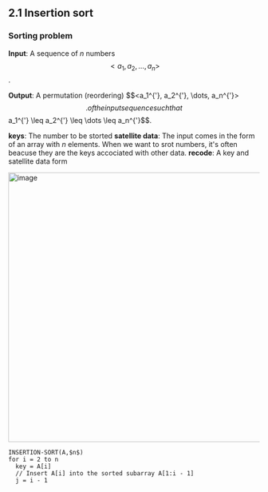 ## 2.1 Insertion sort

### Sorting problem 
**Input**: A sequence of $n$ numbers $$<a_1, a_2, \dots, a_n>$$.

**Output**: A permutation (reordering) $$<a_1^\{'}, a_2^{'}, \dots, a_n^{'}>$$. of the input sequence such that $$a_1^\{'} \leq a_2^{'} \leq \dots \leq a_n^{'}$$.

**keys**: The number to be storted
**satellite data**: The input comes in the form of an array with $n$ elements. When we want to srot numbers, it's often beacuse they are the keys accociated with other data.
**recode**: A key and satellite data form

<img width="540" alt="image" src="https://github.com/user-attachments/assets/34172b0d-4abd-4f10-80f1-758d9cd140df" />

```pseudocode
INSERTION-SORT(A,$n$)
for i = 2 to n
  key = A[i]
  // Insert A[i] into the sorted subarray A[1:i - 1]
  j = i - 1
```
